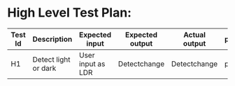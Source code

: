 # High Level Test Plan:
|Test Id|Description|Expected input|Expected output|Actual output|pass/fail|
|-------|-----------|--------------|---------------|-------------|---------|
|H1 |Detect light or dark|User input as LDR |Detectchange|Detectchange|pass|


